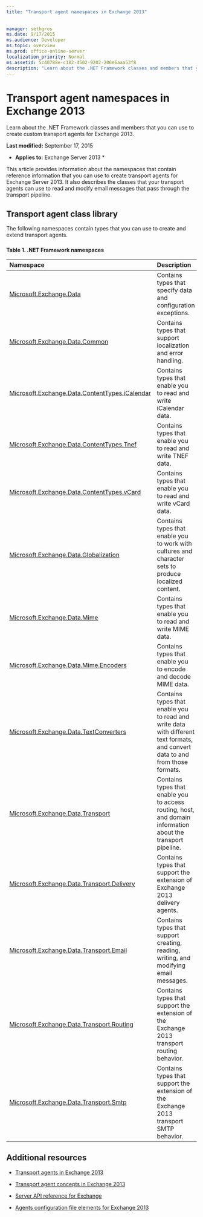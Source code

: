 ```yaml
---
title: "Transport agent namespaces in Exchange 2013"
 
 
manager: sethgros
ms.date: 9/17/2015
ms.audience: Developer
ms.topic: overview
ms.prod: office-online-server
localization_priority: Normal
ms.assetid: 5c40788e-c182-4502-9202-206e6aaa53f8
description: "Learn about the .NET Framework classes and members that you can use to create custom transport agents for Exchange 2013."
---
```


# Transport agent namespaces in Exchange 2013

Learn about the .NET Framework classes and members that you can use to create custom transport agents for Exchange 2013. 
  
 **Last modified:** September 17, 2015 
  
 * **Applies to:** Exchange Server 2013 * 
  
This article provides information about the namespaces that contain reference information that you can use to create transport agents for Exchange Server 2013. It also describes the classes that your transport agents can use to read and modify email messages that pass through the transport pipeline.
  
## Transport agent class library

The following namespaces contain types that you can use to create and extend transport agents.
  
### 

**Table 1. .NET Framework namespaces**

|**Namespace**|**Description**|
|:-----|:-----|
|[Microsoft.Exchange.Data](https://msdn.microsoft.com/library/Microsoft.Exchange.Data.aspx) <br/> |Contains types that specify data and configuration exceptions.  <br/> |
|[Microsoft.Exchange.Data.Common](https://msdn.microsoft.com/library/Microsoft.Exchange.Data.Common.aspx) <br/> |Contains types that support localization and error handling.  <br/> |
|[Microsoft.Exchange.Data.ContentTypes.iCalendar](https://msdn.microsoft.com/library/Microsoft.Exchange.Data.ContentTypes.iCalendar.aspx) <br/> |Contains types that enable you to read and write iCalendar data.  <br/> |
|[Microsoft.Exchange.Data.ContentTypes.Tnef](https://msdn.microsoft.com/library/Microsoft.Exchange.Data.ContentTypes.Tnef.aspx) <br/> |Contains types that enable you to read and write TNEF data.  <br/> |
|[Microsoft.Exchange.Data.ContentTypes.vCard](https://msdn.microsoft.com/library/Microsoft.Exchange.Data.ContentTypes.vCard.aspx) <br/> |Contains types that enable you to read and write vCard data.  <br/> |
|[Microsoft.Exchange.Data.Globalization](https://msdn.microsoft.com/library/Microsoft.Exchange.Data.Globalization.aspx) <br/> |Contains types that enable you to work with cultures and character sets to produce localized content.  <br/> |
|[Microsoft.Exchange.Data.Mime](https://msdn.microsoft.com/library/Microsoft.Exchange.Data.Mime.aspx) <br/> |Contains types that enable you to read and write MIME data.  <br/> |
|[Microsoft.Exchange.Data.Mime.Encoders](https://msdn.microsoft.com/library/Microsoft.Exchange.Data.Mime.Encoders.aspx) <br/> |Contains types that enable you to encode and decode MIME data.  <br/> |
|[Microsoft.Exchange.Data.TextConverters](https://msdn.microsoft.com/library/Microsoft.Exchange.Data.TextConverters.aspx) <br/> |Contains types that enable you to read and write data with different text formats, and convert data to and from those formats.  <br/> |
|[Microsoft.Exchange.Data.Transport](https://msdn.microsoft.com/library/Microsoft.Exchange.Data.Transport.aspx) <br/> |Contains types that enable you to access routing, host, and domain information about the transport pipeline.  <br/> |
|[Microsoft.Exchange.Data.Transport.Delivery](https://msdn.microsoft.com/library/Microsoft.Exchange.Data.Transport.Delivery.aspx) <br/> |Contains types that support the extension of Exchange 2013 delivery agents.  <br/> |
|[Microsoft.Exchange.Data.Transport.Email](https://msdn.microsoft.com/library/Microsoft.Exchange.Data.Transport.Email.aspx) <br/> |Contains types that support creating, reading, writing, and modifying email messages.  <br/> |
|[Microsoft.Exchange.Data.Transport.Routing](https://msdn.microsoft.com/library/Microsoft.Exchange.Data.Transport.Routing.aspx) <br/> |Contains types that support the extension of the Exchange 2013 transport routing behavior.  <br/> |
|[Microsoft.Exchange.Data.Transport.Smtp](https://msdn.microsoft.com/library/Microsoft.Exchange.Data.Transport.Smtp.aspx) <br/> |Contains types that support the extension of the Exchange 2013 transport SMTP behavior.  <br/> |
   
## Additional resources

- [Transport agents in Exchange 2013](transport-agents-in-exchange-2013.md)
    
- [Transport agent concepts in Exchange 2013](transport-agent-concepts-in-exchange-2013.md)
    
- [Server API reference for Exchange](http://msdn.microsoft.com/library/6eddd052-f59f-45b4-b846-7e53d4d7eb16%28Office.15%29.aspx)
    
- [Agents configuration file elements for Exchange 2013](agents-configuration-file-elements-for-exchange-2013.md)
    

